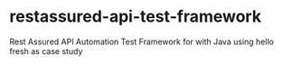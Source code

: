 # restassured-api-test-framework
Rest Assured API Automation Test Framework for with Java using hello fresh as case study
